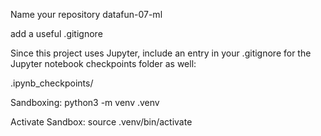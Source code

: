 Name your repository  datafun-07-ml

add a useful .gitignore

Since this project uses Jupyter, include an entry in your .gitignore for the Jupyter notebook checkpoints folder as well:

 .ipynb_checkpoints/

Sandboxing:
python3 -m venv .venv

Activate Sandbox:
source .venv/bin/activate

